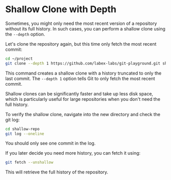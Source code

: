 # Shallow Clone with Depth

Sometimes, you might only need the most recent version of a repository without its full history. In such cases, you can perform a shallow clone using the `--depth` option.

Let's clone the repository again, but this time only fetch the most recent commit:

```bash
cd ~/project
git clone --depth 1 https://github.com/labex-labs/git-playground.git shallow-repo
```

This command creates a shallow clone with a history truncated to only the last commit. The `--depth 1` option tells Git to only fetch the most recent commit.

Shallow clones can be significantly faster and take up less disk space, which is particularly useful for large repositories when you don't need the full history.

To verify the shallow clone, navigate into the new directory and check the git log:

```bash
cd shallow-repo
git log --oneline
```

You should only see one commit in the log.

If you later decide you need more history, you can fetch it using:

```bash
git fetch --unshallow
```

This will retrieve the full history of the repository.
